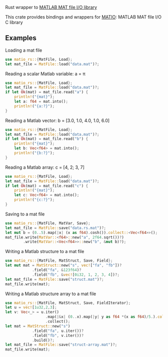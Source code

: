 Rust wrapper to [MATLAB MAT file I/O library](https://github.com/tbeu/matio)


This crate provides bindings and wrappers for [MATIO](https://github.com/tbeu/matio):
MATLAB MAT file I/O C library

## Examples

Loading a mat file
```rust
use matio_rs::{MatFile, Load};
let mat_file = MatFile::load("data.mat")?;
```
Reading a scalar Matlab variable: a = π
```rust
use matio_rs::{MatFile, Load};
let mat_file = MatFile::load("data.mat")?;
if let Ok(mat) = mat_file.read("a") {
    println!("{mat}");
    let a: f64 = mat.into();
    println!("{a:?}");
}
```
Reading a Matlab vector: b = [3.0, 1.0, 4.0, 1.0, 6.0]
```rust
use matio_rs::{MatFile, Load};
let mat_file = MatFile::load("data.mat")?;
if let Ok(mat) = mat_file.read("b") {
    println!("{mat}");
    let b: Vec<f64> = mat.into();
    println!("{b:?}");
}
```
Reading a Matlab array: c = [4, 2; 3, 7]
```rust
use matio_rs::{MatFile, Load};
let mat_file = MatFile::load("data.mat")?;
if let Ok(mat) = mat_file.read("c") {
    println!("{mat}");
    let c: Vec<f64> = mat.into();
    println!("{c:?}");
}
```
Saving to a mat file
```rust
use matio_rs::{MatFile, MatVar, Save};
let mat_file = MatFile::save("data.rs.mat")?;
let mut b = (0..5).map(|x| (x as f64).cosh()).collect::<Vec<f64>>();
mat_file.write(MatVar::<f64>::new("a", 2f64.sqrt())?)
        .write(MatVar::<Vec<f64>>::new("b", &mut b)?);
```
Writing a Matlab structure to a mat file
```rust
use matio_rs::{MatFile, MatStruct, Save, Field};
let mut mat = MatStruct::new("s", vec!["fa", "fb"])?
            .field("fa", &123f64)?
            .field("fb", &vec![0i32, 1, 2, 3, 4])?;
let mat_file = MatFile::save("struct.mat")?;
mat_file.write(mat);
```
Writing a Matlab structure array to a mat file
```rust
use matio_rs::{MatFile, MatStruct, Save, FieldIterator};
let u = vec![1u32,2,3];
let v: Vec<_> = u.iter()
                  .map(|&x| (0..x).map(|y| y as f64 *(x as f64)/5.).collect::<Vec<f64>>())
                  .collect();
let mat = MatStruct::new("s")
            .field("fa", u.iter())?
            .field("fb", v.iter())?
            .build()?;
let mat_file = MatFile::save("struct-array.mat")?;
mat_file.write(mat);
```